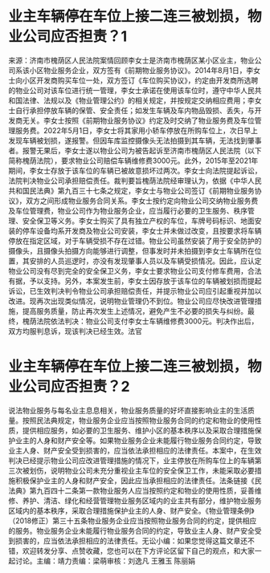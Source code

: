 # 业主车辆停在车位上接二连三被划损，物业公司应否担责？1

来源：济南市槐荫区人民法院案情回顾李女士是济南市槐荫区某小区业主，物业公司系该小区物业服务企业，双方签有《前期物业服务协议》。2014年8月1日，李女士向小区开发商购买车位一处，双方签订《车位购买协议》，约定由开发商所选聘的物业公司对该车位进行统一管理，李女士承诺在使用该车位时，遵守中华人民共和国法律、法规以及《物业管理公约》的相关规定，并按规定交纳相应费用；李女士自行承担停放车辆的保管、安全责任；如发生车辆及车内物品毁损、丢失，与开发商无关。李女士按照《前期物业服务协议》约定及时交纳了物业服务费及车位管理服务费。2022年5月1日，李女士将其家用小轿车停放在所购车位上，次日早上发现车辆被划损，遂报警。但因车库监控摄像头无法拍摄到其车辆，无法找到肇事者。报警无果后，李女士遂以物业公司为被告起诉至济南市槐荫区人民法院（以下简称槐荫法院），要求物业公司赔偿车辆维修费3000元。此外，2015年至2021年期间，李女士存放于该车位的车辆已被故意损坏过两次。李女士向法院提起诉讼，法院判决物业公司承担赔偿责任。裁判要旨槐荫法院经审理认为，依据《中华人民共和国民法典》第九百三十七条之规定，李女士与物业公司签订《前期物业服务协议》，双方之间形成物业服务合同关系。李女士按约定向物业公司交纳物业服务费及车位管理费，物业公司作为物业服务企业，应当履行必要的卫生服务、秩序管理、安全保卫等义务。李女士购买了具有独立产权的车位，车牌号码标识、地面安装的停车设备均系开发商及物业公司安装，李女士并未做过改变，且按要求将车辆停放在指定区域，对于车辆受损不存在过错。物业公司虽然安装了用于安全防护的摄像头，且摄像头拍摄方向能够进行调整，但事发时并未拍摄到李女士车辆所在位置，其安排的人员巡逻时，亦没有发现肇事人员以及车辆受损情况。因此，应认定物业公司没有尽到完全的安全保卫义务，李女士要求物业公司支付修车费用，合法有据，予以支持。另外，本案发生前，李女士因存放于该车位的车辆被划损而提起诉讼，已生效判决判令物业公司承担赔偿责任，并提示物业公司应引起重视并加以改进。现再次出现类似情况，说明物业管理仍不到位。物业公司应尽快改进管理措施，提高服务质量，防止再次发生上述情况，避免产生不必要的损失与纠纷。最终，槐荫法院依法判决：物业公司支付李女士车辆维修费3000元。判决作出后，双方均服判息诉，现该判决已经生效。法官

# 业主车辆停在车位上接二连三被划损，物业公司应否担责？2

说法物业服务与每名业主息息相关，物业服务质量的好坏直接影响业主的生活质量。按照民法典规定，物业服务企业应当按照物业服务合同的约定和物业的使用性质，提供相应服务，如必要的卫生服务、维护小区的基本秩序以及采取合理措施保护业主的人身和财产安全等。如果物业服务企业未能履行物业服务合同约定，导致业主人身、财产安全受到损害的，应当依法承担相应的法律责任。本案中，在生效判决已经提示物业公司应改进管理措施的情况下，业主停放在所购车位上的车辆第三次被划伤，说明物业公司未充分重视业主车位的安全保卫工作，未能采取必要措施积极保护业主的人身和财产安全，因此应当承担相应的法律责任。法条链接《民法典》第九百四十二条第一款物业服务人应当按照约定和物业的使用性质，妥善维修、养护、清洁、绿化和经营管理物业服务区域内的业主共有部分，维护物业服务区域内的基本秩序，采取合理措施保护业主的人身、财产安全。《物业管理条例》（2018修正）第三十五条物业服务企业应当按照物业服务合同的约定，提供相应的服务。物业服务企业未能履行物业服务合同的约定，导致业主人身、财产安全受到损害的，应当依法承担相应的法律责任。无讼小编：如果您觉得这篇文章还不错，欢迎转发分享、点赞收藏，您也可以在下方评论区留下自己的观点，和大家一起讨论。主编：靖力责编：梁萌审核：刘逸凡 王雅玉 陈丽娟

